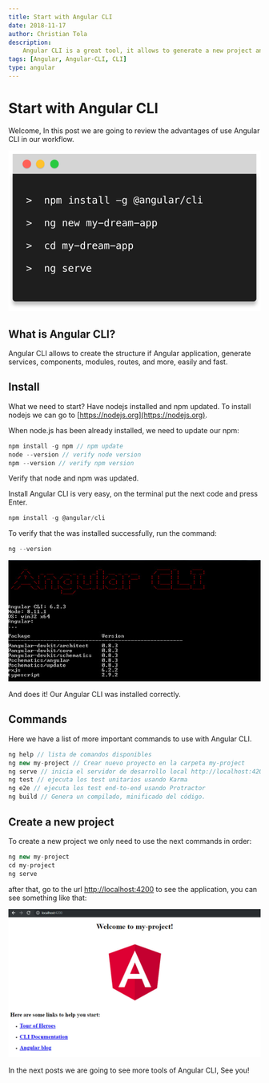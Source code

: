 ```yaml
---
title: Start with Angular CLI
date: 2018-11-17
author: Christian Tola
description:
    Angular CLI is a great tool, it allows to generate a new project and optimizing our workflow with angular, a very necessary tool for web development.
tags: [Angular, Angular-CLI, CLI]
type: angular
---
```


# Start with Angular CLI

<Info />

Welcome, In this post we are going to review the advantages of use Angular CLI in our workflow.

![Angular CLI commands](./images/iniciando-con-angular-cli/cli-logo.svg)

## What is Angular CLI?

Angular CLI allows to create the structure if Angular application, generate services, components, modules, routes, and more, easily and fast.

## Install

What we need to start? Have nodejs installed and npm updated. To install nodejs we can go to [https://nodejs.org](https://nodejs.org).

When node.js has been already installed, we need to update our npm:

```javascript
npm install -g npm // npm update
node --version // verify node version
npm --version // verify npm version
```

Verify that node and npm was updated.

Install Angular CLI is very easy, on the terminal put the next code and press Enter.

```javascript
npm install -g @angular/cli
```

To verify that the was installed successfully, run the command:

```javascript
ng --version
```

![Angular CLI Version](./images/iniciando-con-angular-cli/angular-cli-version.jpg)

And does it! Our Angular CLI was installed correctly.

## Commands

Here we have a list of more important commands to use with Angular CLI.

```javascript
ng help // lista de comandos disponibles
ng new my-project // Crear nuevo proyecto en la carpeta my-project
ng serve // inicia el servidor de desarrollo local http://localhost:4200
ng test // ejecuta los test unitarios usando Karma
ng e2e // ejecuta los test end-to-end usando Protractor
ng build // Genera un compilado, minificado del código.
```

## Create a new project

To create a new project we only need to use the next commands in order:

```Javascript
ng new my-project
cd my-project
ng serve
```

after that, go to the url [http://localhost:4200](http://localhost:4200) to see the application, you can see something like that:

![Angular first page](./images/iniciando-con-angular-cli/angular-first-page.jpg)

In the next posts we are going to see more tools of Angular CLI, See you!

<Disqus />
